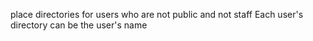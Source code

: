 place directories for users who are not public and not staff
Each user's directory can be the user's name
